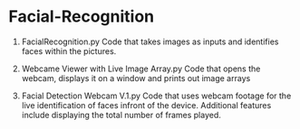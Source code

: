 # Facial-Recognition

1. FacialRecognition.py
Code that takes images as inputs and identifies faces within the pictures. 

2. Webcame Viewer with Live Image Array.py
Code that opens the webcam, displays it on a window and prints out image arrays

3. Facial Detection Webcam V.1.py
Code that uses webcam footage for the live identification of faces infront of the device. Additional features include displaying the total number of frames played. 
